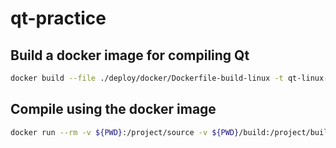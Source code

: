 # qt-practice

## Build a docker image for compiling Qt
```sh
docker build --file ./deploy/docker/Dockerfile-build-linux -t qt-linux-docker:5.15.2 .
```

## Compile using the docker image
```sh
docker run --rm -v ${PWD}:/project/source -v ${PWD}/build:/project/build qt-linux-docker:5.15.2
```
